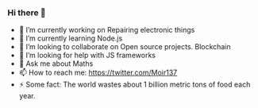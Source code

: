 ### Hi there 👋



- 🔭 I’m currently working on Repairing electronic things
- 🌱 I’m currently learning Node.js
- 👯 I’m looking to collaborate on Open source projects. Blockchain
- 🤔 I’m looking for help with JS frameworks
- 💬 Ask me about Maths
- 📫 How to reach me: https://twitter.com/Moir137
- ⚡ Some fact: The world wastes about 1 billion metric tons of food each year.


<!--
**Pascalrender/pascalrender** is a ✨ _special_ ✨ repository because its `README.md` (this file) appears on your GitHub profile.

Here are some ideas to get you started:

- 🔭 I’m currently working on ...
- 🌱 I’m currently learning ...
- 👯 I’m looking to collaborate on ...
- 🤔 I’m looking for help with ...
- 💬 Ask me about ...
- 📫 How to reach me: ...
- 😄 Pronouns: ...
- ⚡ Fun fact: ...
-->
